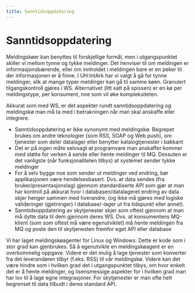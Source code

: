 ```yaml
---
title: Sanntidsoppdatering
---
```


# Sanntidsoppdatering

Meldingskøer kan benyttes til forskjellige formål, men i utgangspunktet skiller vi mellom tynne og tykke meldinger. Det henviser til om meldingen er informasjonsbærende, eller om innholdet i meldingen bare er en peker til der informasjonen er å finne. I UH:IntArk har vi valgt å gå for tynne meldinger, slik at mange typer meldinger kan gå til samme køen. Granulert tilgangskontroll gjøres i WS. Alternativet (litt satt på spissen) er en kø per meldingstype, per konsument, noe som vil øke kompleksiteten.


Akkurat som med WS, er det aspekter rundt sanntidsoppdatering og meldingskø man må ta med i betrakningen når man skal anskaffe eller integrere.


* Sanntidsoppdatering er ikke synonymt med meldingskø. Begrepet brukes om andre teknologier (som RSS, SOAP og Web push), om tjenester som deler datalager eller benytter katalogtjenester i bakkant
* Det er på ingen måte selvsagt at programvare man anskaffer kommer med støtte for verken å sende eller hente meldinger til MQ. Dessuten er det vanligste (når funksjonaliteten tilbys) at systemet sender tykke meldinger
* For å selv bygge noe som sender ut meldinger ved endring, bør applikasjonen være hendelsesbasert. Dvs. at data sendes (fra bruker/presentasjonslag) gjennom standardiserte API som gjør at man har kontroll på akkurat hvor i databasen/datalageret endring av data skjer henger sammen med hverandre, (og ikke må gjøres med logiske valideringer (gjetninger) i database/-lager ut fra tidspunkt eller annet).
* Sanntidsoppdatering av skytjenester skjer som oftest gjennom at man må dytte data til dem gjennom deres WS. Dvs. at konsumentens MQ-klient (som som oftest må være egenutviklet) må hente meldingen fra MQ og poste den til skytjenesten fremfor eget API eller database


Vi har laget meldingskøagenter for Linux og Windows. Dette er kode som i stor grad kan gjenbrukes. Så å egenutvikle en meldingskøagent er en overkommelig oppgave. Videre er det mulig å lage tjenester som konverter fra det leverandøren tilbyr (f.eks. RSS) til vår meldingskø. Videre kan det være hindre som i hvilken grad det i utgangspunktet tilbys, om hvor enkelt det er å hente meldinger, og lisensmessige aspekter for i hvilken grad man har lov til å lage egne integrasjoner. For skytjenester er man ofte helt begrenset til data tilbudt i deres standard API.